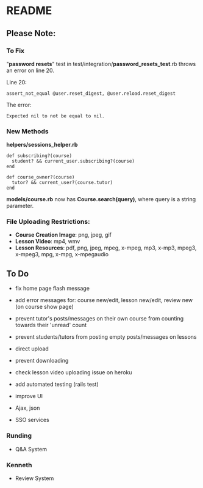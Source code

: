 # README

## Please Note:

### To Fix
    
"**password resets**" test in test/integration/**password_resets_test**.rb
throws an error on line 20.

Line 20:
```
assert_not_equal @user.reset_digest, @user.reload.reset_digest
```

The error:
```
Expected nil to not be equal to nil.
```

### New Methods
**helpers/sessions_helper.rb**
```
def subscribing?(course)
  student? && current_user.subscribing?(course)
end

def course_owner?(course)
  tutor? && current_user?(course.tutor)
end
```
**models/course.rb** now has **Course.search(query)**, where query is a string
parameter.

### File Uploading Restrictions:
  - **Course Creation Image**: png, jpeg, gif
  - **Lesson Video**: mp4, wmv
  - **Lesson Resources**: pdf, png, jpeg, mpeg, x-mpeg, mp3, x-mp3, mpeg3, x-mpeg3, mpg, x-mpg, x-mpegaudio

## To Do

- fix home page flash message
- add error messages for: course new/edit, lesson new/edit, review new (on course show page)
- prevent tutor's posts/messages on their own course from counting towards their 'unread' count
- prevent students/tutors from posting empty posts/messages on lessons

- direct upload
- prevent downloading
- check lesson video uploading issue on heroku
- add automated testing (rails test)
- improve UI

- Ajax, json
- SSO services

### Runding

- Q&A System


### Kenneth

- Review System
